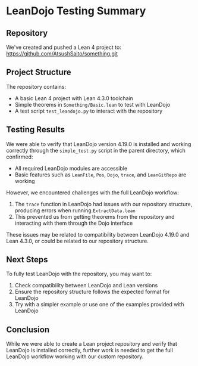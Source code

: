 # LeanDojo Testing Summary

## Repository

We've created and pushed a Lean 4 project to:
https://github.com/AtsushSaito/something.git

## Project Structure

The repository contains:

- A basic Lean 4 project with Lean 4.3.0 toolchain
- Simple theorems in `Something/Basic.lean` to test with LeanDojo
- A test script `test_leandojo.py` to interact with the repository

## Testing Results

We were able to verify that LeanDojo version 4.19.0 is installed and working correctly through the `simple_test.py` script in the parent directory, which confirmed:

- All required LeanDojo modules are accessible
- Basic features such as `LeanFile`, `Pos`, `Dojo`, `trace`, and `LeanGitRepo` are working

However, we encountered challenges with the full LeanDojo workflow:

1. The `trace` function in LeanDojo had issues with our repository structure, producing errors when running `ExtractData.lean`
2. This prevented us from getting theorems from the repository and interacting with them through the Dojo interface

These issues may be related to compatibility between LeanDojo 4.19.0 and Lean 4.3.0, or could be related to our repository structure.

## Next Steps

To fully test LeanDojo with the repository, you may want to:

1. Check compatibility between LeanDojo and Lean versions
2. Ensure the repository structure follows the expected format for LeanDojo
3. Try with a simpler example or use one of the examples provided with LeanDojo

## Conclusion

While we were able to create a Lean project repository and verify that LeanDojo is installed correctly, further work is needed to get the full LeanDojo workflow working with our custom repository.
